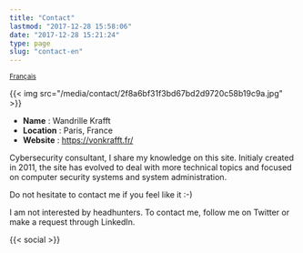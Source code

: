 ```yaml
---
title: "Contact"
lastmod: "2017-12-28 15:58:06"
date: "2017-12-28 15:21:24"
type: page
slug: "contact-en"
---
```


<small class="align-right"><i class="fa fa-language"></i> [Français](/contact)</small>

{{< img src="/media/contact/2f8a6bf31f3bd67bd2d9720c58b19c9a.jpg" >}}

<ul class="list-inline align-center">
	<li><b>Name</b> : Wandrille Krafft</li>
	<li><b>Location</b> : Paris, France</li>
	<li><b>Website</b> : <a href="/">https://vonkrafft.fr/</a></li>
</ul>

Cybersecurity consultant, I share my knowledge on this site. Initialy created in 2011, the site has evolved to deal with more technical topics and focused on computer security systems and system administration.

Do not hesitate to contact me if you feel like it :-)

I am not interested by headhunters. To contact me, follow me on Twitter or make a request through LinkedIn.

{{< social >}}

